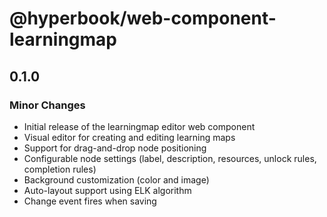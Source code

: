 # @hyperbook/web-component-learningmap

## 0.1.0

### Minor Changes

- Initial release of the learningmap editor web component
- Visual editor for creating and editing learning maps
- Support for drag-and-drop node positioning
- Configurable node settings (label, description, resources, unlock rules, completion rules)
- Background customization (color and image)
- Auto-layout support using ELK algorithm
- Change event fires when saving
